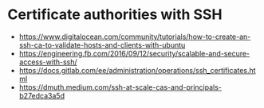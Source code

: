 # Certificate authorities with SSH

- https://www.digitalocean.com/community/tutorials/how-to-create-an-ssh-ca-to-validate-hosts-and-clients-with-ubuntu
- https://engineering.fb.com/2016/09/12/security/scalable-and-secure-access-with-ssh/
- https://docs.gitlab.com/ee/administration/operations/ssh_certificates.html
- https://dmuth.medium.com/ssh-at-scale-cas-and-principals-b27edca3a5d